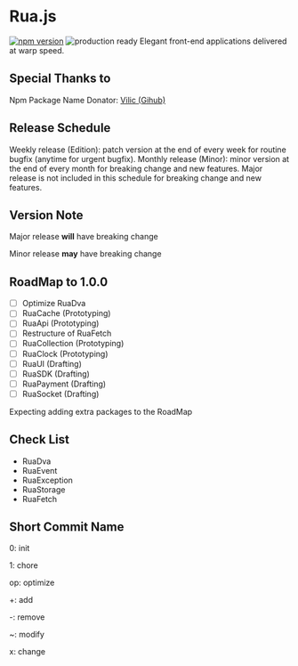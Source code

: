 # Rua.js

[![npm version](https://badge.fury.io/js/rua.svg)](https://badge.fury.io/js/rua)
![production ready](https://img.shields.io/badge/production--ready-YES-brightgreen.svg)
Elegant front-end applications delivered at warp speed.

## Special Thanks to
Npm Package Name Donator: [Vilic (Gihub)](https://github.com/vilic)

## Release Schedule
Weekly release (Edition): patch version at the end of every week for routine bugfix (anytime for urgent bugfix).
Monthly release (Minor): minor version at the end of every month for breaking change and new features.
Major release is not included in this schedule for breaking change and new features.

## Version Note
Major release **will** have breaking change

Minor release **may** have breaking change

## RoadMap to 1.0.0
- [ ] Optimize RuaDva
- [ ] RuaCache (Prototyping)
- [ ] RuaApi (Prototyping)
- [ ] Restructure of RuaFetch
- [ ] RuaCollection (Prototyping)
- [ ] RuaClock (Prototyping)
- [ ] RuaUI (Drafting)
- [ ] RuaSDK (Drafting)
- [ ] RuaPayment (Drafting)
- [ ] RuaSocket (Drafting)

Expecting adding extra packages to the RoadMap

## Check List
- RuaDva
- RuaEvent
- RuaException
- RuaStorage
- RuaFetch

## Short Commit Name
0: init

1: chore

op: optimize

+: add

-: remove

~: modify

x: change

